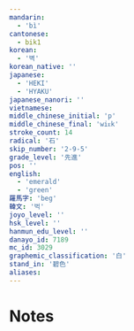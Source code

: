 ```yaml
---
mandarin:
  - 'bì'
cantonese:
  - bik1
korean:
  - '벽'
korean_native: ''
japanese:
  - 'HEKI'
  - 'HYAKU'
japanese_nanori: ''
vietnamese:
middle_chinese_initial: 'p'
middle_chinese_final: 'wiᴇk'
stroke_count: 14
radical: '石'
skip_number: '2-9-5'
grade_level: '先進'
pos: ''
english:
  - 'emerald'
  - 'green'
羅馬字: 'beg'
韓文: '벅'
joyo_level: ''
hsk_level: ''
hanmun_edu_level: ''
danayo_id: 7189
mc_id: 3029
graphemic_classification: '白'
stand_in: '碧色'
aliases:
---
```


# Notes
